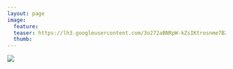 ```yaml
---
layout: page
image:
  feature:
  teaser: https://lh3.googleusercontent.com/3o272aBNRpW-kZsIKtrosnme7B2ByV8WxYSWn8vv--w=w245
  thumb:
---
```


![](https://lh3.googleusercontent.com/o4_GXPiuIjMzHE3I5FpML-rJZOeT-Tv7LAvHRG3I3Lg=w800)
